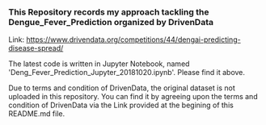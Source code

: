 ### This Repository records my approach tackling the Dengue_Fever_Prediction organized by DrivenData
Link: https://www.drivendata.org/competitions/44/dengai-predicting-disease-spread/

The latest code is written in Jupyter Notebook, named 'Deng_Fever_Prediction_Jupyter_20181020.ipynb'.
Please find it above.

Due to terms and condition of DrivenData, the original dataset is not uploaded in this repository. You can find it by agreeing upon the terms and condition of DrivenData via the Link provided at the begining of this README.md file.
